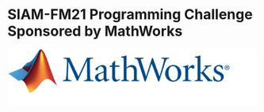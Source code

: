 # SIAM-FM21 Programming Challenge Sponsored by MathWorks


[![homepage][1]][2]

[1]:  MathWorks.png
[2]:  https://www.mathworks.com/academia/student-competitions/siam-financial-mathematics-and-engineering-student-programming-competition.html "Redirect to MathWorks server"

